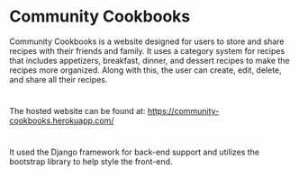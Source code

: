 # Community Cookbooks

Community Cookbooks is a website designed for users to store and share recipes with their friends and family. It uses a category system for recipes that includes appetizers, breakfast, dinner, and dessert recipes to make the recipes more organized. Along with this, the user can create, edit, delete, and share all their recipes.
#
The hosted website can be found at: https://community-cookbooks.herokuapp.com/
#
It used the Django framework for back-end support and utilizes the bootstrap library to help style the front-end.
